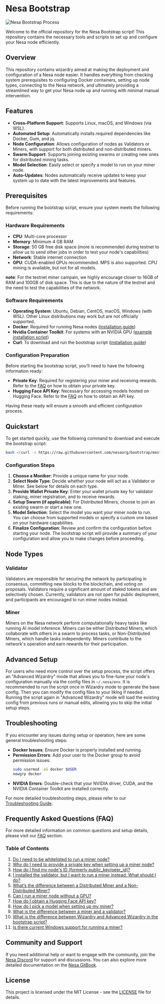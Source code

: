 # Nesa Bootstrap

![Nesa Bootstrap Process](https://raw.githubusercontent.com/nesaorg/bootstrap/master/images/bootstrap.gif)

Welcome to the official repository for the Nesa Bootstrap script! This repository contains the necessary tools and scripts to set up and configure your Nesa node efficiently.

## Overview

This repository contains wizardry aimed at making the deployment and configuration of a Nesa node easier. It handles everything from checking system prerequisites to configuring Docker containers, setting up node types, connecting to the Nesa network, and ultimately providing a streamlined way to get your Nesa node up and running with minimal manual intervention.

## Features

- **Cross-Platform Support**: Supports Linux, macOS, and Windows (via WSL).
- **Automated Setup**: Automatically installs required dependencies like Docker, Gum, and jq.
- **Node Configuration**: Allows configuration of nodes as Validators or Miners, with support for both distributed and non-distributed miners.
- **Swarm Support**: Supports joining existing swarms or creating new ones for distributed mining tasks.
- **Model Selection**: Easily select or specify a model to run on your miner node.
- **Auto-Updates**: Nodes automatically receive updates to keep your system up to date with the latest improvements and features.

## Prerequisites

Before running the bootstrap script, ensure your system meets the following requirements:

### Hardware Requirements

- **CPU**: Multi-core processor
- **Memory**: Minimum 4 GB RAM
- **Storage**: 50 GB free disk space (more is recommended during testnet to allow us to send other jobs in order to test your node's capabilities)
- **Network**: Stable internet connection
- **GPU**: CUDA-enabled GPUs recommended. MPS is also supported. CPU mining is available, but not for all models.

**note**: For the testnet miner campain, we highly encourage closer to 16GB of RAM and 100GB of disk space. This is due to the nature of the testnet and the need to test the capabilities of the network.

### Software Requirements

- **Operating System**: Ubuntu, Debian, CentOS, macOS, Windows (with WSL). Other Linux distributions may work but are not officially supported.
- **Docker**: Required for running Nesa nodes ([installation guide](https://docs.docker.com/get-docker/))
- **Nvidia Container Toolkit**: For systems with an NVIDIA GPU ([example installation script](https://github.com/nesaorg/bootstrap/blob/master/install_nvidia_container_toolkit.sh))
- **Curl**: To download and run the bootstrap script ([installation guide](https://curl.se/docs/install.html))

### Configuration Preparation

Before starting the bootstrap script, you’ll need to have the following information ready:

- **Private Key**: Required for registering your miner and receiving rewards. Refer to the [FAQ](./FAQ.md#2-why-do-i-need-to-provide-a-private-key-when-setting-up-a-miner-node) on how to obtain your private key.
- **Hugging Face API Key**: Necessary for accessing models hosted on Hugging Face. Refer to the [FAQ](./FAQ.md#7-how-do-i-obtain-a-hugging-face-api-key) on how to obtain an API key.

Having these ready will ensure a smooth and efficient configuration process.

## Quickstart

To get started quickly, use the following command to download and execute the bootstrap script:

```bash
bash <(curl -s https://raw.githubusercontent.com/nesaorg/bootstrap/master/bootstrap.sh)
```

### Configuration Steps

1. **Choose a Moniker**: Provide a unique name for your node.
2. **Select Node Type**: Decide whether your node will act as a Validator or Miner. See below for details on each type.
3. **Provide Wallet Private Key**: Enter your wallet private key for validator staking, miner registration, and to receive rewards.
4. **Setup Swarm (if applicable)**: For Distributed Miners, choose to join an existing swarm or start a new one.
5. **Model Selection**: Select the model you want your miner node to run. You can choose from supported models or specify a custom one based on your hardware capabilities.
6. **Finalize Configuration**: Review and confirm the configuration before starting your node. The bootstrap script will provide a summary of your configuration and allow you to make changes before proceeding.

## Node Types

### Validator

Validators are responsible for securing the network by participating in consensus, committing new blocks to the blockchain, and voting on proposals. Validators require a significant amount of staked tokens and are selectively chosen. Currently, validators are not open for public deployment, and participants are encouraged to run miner nodes instead.

### Miner

Miners on the Nesa network perform computationally heavy tasks like running AI model inference. Miners can be either Distributed Miners, which collaborate with others in a swarm to process tasks, or Non-Distributed Miners, which handle tasks independently. Miners contribute to the network's operation and earn rewards for their participation.

## Advanced Setup

For users who need more control over the setup process, the script offers an "Advanced Wizardry" mode that allows you to fine-tune your node's configuration manually via the config files in `~/.nesa/env`. It is recommended to run the script once in Wizardry mode to generate the base config. Then you can modify the config files to your liking if needed. Running the script again in "Advanced Wizardry" mode will load the existing config from previous runs or manual edits, allowing you to skip the initial setup steps.

## Troubleshooting

If you encounter any issues during setup or operation, here are some general troubleshooting steps:

- **Docker Issues**: Ensure Docker is properly installed and running.
- **Permission Errors**: Add your user to the Docker group to avoid permission issues:
  ```bash
  sudo usermod -aG docker $USER
  newgrp docker
  ```
- **NVIDIA Errors**: Double-check that your NVIDIA driver, CUDA, and the NVIDIA Container Toolkit are installed correctly.

For more detailed troubleshooting steps, please refer to our [Troubleshooting Guide](./Troubleshooting.md).

## Frequently Asked Questions (FAQ)

For more detailed information on common questions and setup details, please visit our [FAQ](./FAQ.md) section.

### Table of Contents
1. [Do I need to be whitelisted to run a miner node?](./FAQ.md#1-do-i-need-to-be-whitelisted-to-run-a-miner-node)
2. [Why do I need to provide a private key when setting up a miner node?](./FAQ.md#2-why-do-i-need-to-provide-a-private-key-when-setting-up-a-miner-node)
3. [How do I find my node's ID (formerly public_key/peer_id)?](./FAQ.md#3-how-do-i-find-my-nodes-id-formerly-public_keypeer_id)
4. [I installed the validator, but I want to run a miner instead. What should I do?](./FAQ.md#4-i-installed-the-validator-but-i-want-to-run-a-miner-instead-what-should-i-do)
5. [What’s the difference between a Distributed Miner and a Non-Distributed Miner?](./FAQ.md#5-whats-the-difference-between-a-distributed-miner-and-a-non-distributed-miner)
6. [Can I run a miner node without a GPU?](./FAQ.md#6-can-i-run-a-miner-node-without-a-gpu)
7. [How do I obtain a Hugging Face API key?](./FAQ.md#7-how-do-i-obtain-a-hugging-face-api-key)
8. [How do I pick a model when setting up my miner?](./FAQ.md#8-how-do-i-pick-a-model-when-setting-up-my-miner)
9. [What is the difference between a miner and a validator?](./FAQ.md#9-what-is-the-difference-between-a-miner-and-a-validator)
10. [What is the difference between Wizardry and Advanced Wizardry in the bootstrap script?](./FAQ.md#10-what-is-the-difference-between-wizardry-and-advanced-wizardry-in-the-bootstrap-script)
11. [Is there current Windows support for running a miner?](./FAQ.md#11-is-there-current-windows-support-for-running-a-miner)

## Community and Support

If you need additional help or want to engage with the community, join the [Nesa Discord](https://discord.gg/nesa) for support and discussions. You can also explore more detailed documentation on the [Nesa GitBook](https://open.gitbook.com/~space/Vtjgh8wLtiRmdt9OTX2C/~gitbook/pdf).

## License

This project is licensed under the MIT License - see the [LICENSE](LICENSE.md) file for details.